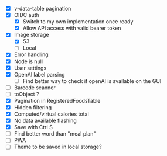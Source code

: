 - [x] v-data-table pagination
- [x] OIDC auth
  - [x] Switch to my own implementation once ready
  - [x] Allow API access with valid bearer token
- [x] Image storage
  - [x] S3
  - [ ] Local
- [x] Error handling
- [x] Node is null
- [x] User settings
- [x] OpenAI label parsing
  - [ ] Find better way to check if openAI is available on the GUI
- [ ] Barcode scanner
- [ ] toObject ?
- [x] Pagination in RegisteredFoodsTable
- [x] Hidden filtering
- [x] Computed/virtual calories total
- [x] No data available flashing
- [x] Save with Ctrl S
- [ ] Find better word than "meal plan"
- [ ] PWA
- [ ] Theme to be saved in local storage?
